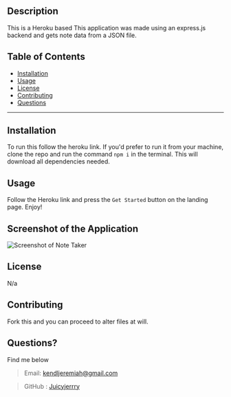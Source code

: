  ## Description

This is a Heroku based This application was made using an express.js backend and gets note data from a JSON file.

  ## Table of Contents

  * [Installation](#installation)
  * [Usage](#usage)
  * [License](#license)
  * [Contributing](#contributing)
  * [Questions](#questions)

  ***

  ## Installation

  To run this follow the heroku link. If you'd prefer to run it from your machine, clone the repo and run the command `npm i` in the terminal. This will download all dependencies needed.

  ## Usage

  Follow the Heroku link and press the `Get Started` button on the landing page. Enjoy!

  ## Screenshot of the Application

  ![Screenshot of Note Taker]()
  
  ## License
  
  N/a

  ## Contributing

  Fork this and you can proceed to alter files at will.

  ## Questions?

  Find me below 

  >Email: kendljeremiah@gmail.com 

  >GitHub : [Juicyjerrry](https://github.com/Juicyjerrry)
